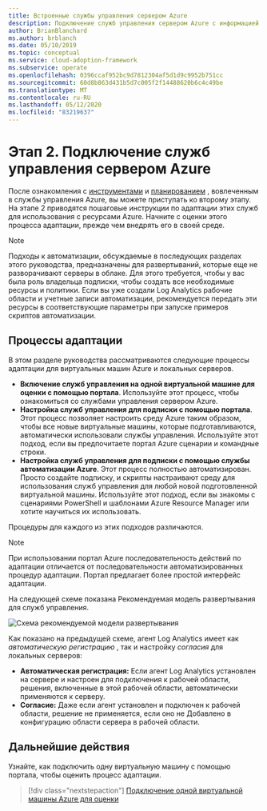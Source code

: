 ```yaml
---
title: Встроенные службы управления сервером Azure
description: Подключение служб управления сервером Azure с информацией для виртуальных машин Azure и локальных серверов.
author: BrianBlanchard
ms.author: brblanch
ms.date: 05/10/2019
ms.topic: conceptual
ms.service: cloud-adoption-framework
ms.subservice: operate
ms.openlocfilehash: 0396ccaf952bc9d7812304af5d1d9c9952b751cc
ms.sourcegitcommit: 60d8b863d431b5d7c005f2f14488620b6c4c49be
ms.translationtype: MT
ms.contentlocale: ru-RU
ms.lasthandoff: 05/12/2020
ms.locfileid: "83219637"
---
```

# <a name="phase-2-onboarding-azure-server-management-services"></a>Этап 2. Подключение служб управления сервером Azure

После ознакомления с [инструментами](./tools-services.md) и [планированием](./prerequisites.md) , вовлеченным в службы управления Azure, вы можете приступать ко второму этапу. На этапе 2 приводятся пошаговые инструкции по адаптации этих служб для использования с ресурсами Azure. Начните с оценки этого процесса адаптации, прежде чем внедрять его в своей среде.

> [!NOTE]
> Подходы к автоматизации, обсуждаемые в последующих разделах этого руководства, предназначены для развертываний, которые еще не разворачивают серверы в облаке. Для этого требуется, чтобы у вас была роль владельца подписки, чтобы создать все необходимые ресурсы и политики. Если вы уже создали Log Analytics рабочие области и учетные записи автоматизации, рекомендуется передать эти ресурсы в соответствующие параметры при запуске примеров скриптов автоматизации.

## <a name="onboarding-processes"></a>Процессы адаптации

В этом разделе руководства рассматриваются следующие процессы адаптации для виртуальных машин Azure и локальных серверов.

- **Включение служб управления на одной виртуальной машине для оценки с помощью портала**. Используйте этот процесс, чтобы ознакомиться со службами управления сервером Azure.
- **Настройка служб управления для подписки с помощью портала**. Этот процесс позволяет настроить среду Azure таким образом, чтобы все новые виртуальные машины, которые подготавливаются, автоматически использовали службы управления. Используйте этот подход, если вы предпочитаете портал Azure сценарии и командные строки.
- **Настройка служб управления для подписки с помощью службы автоматизации Azure**. Этот процесс полностью автоматизирован. Просто создайте подписку, и скрипты настраивают среду для использования служб управления для любой новой подготовленной виртуальной машины. Используйте этот подход, если вы знакомы с сценариями PowerShell и шаблонами Azure Resource Manager или хотите научиться их использовать.

Процедуры для каждого из этих подходов различаются.

> [!NOTE]
> При использовании портал Azure последовательность действий по адаптации отличается от последовательности автоматизированных процедур адаптации. Портал предлагает более простой интерфейс адаптации.

На следующей схеме показана Рекомендуемая модель развертывания для служб управления.

![Схема рекомендуемой модели развертывания](./media/recommended-deployment.png)

Как показано на предыдущей схеме, агент Log Analytics имеет как _автоматическую регистрацию_ , так и настройку _согласия_ для локальных серверов:

- **Автоматическая регистрация:** Если агент Log Analytics установлен на сервере и настроен для подключения к рабочей области, решения, включенные в этой рабочей области, автоматически применяются к серверу.
- **Согласие:** Даже если агент установлен и подключен к рабочей области, решение не применяется, если оно не Добавлено в конфигурацию области сервера в рабочей области.

## <a name="next-steps"></a>Дальнейшие действия

Узнайте, как подключить одну виртуальную машину с помощью портала, чтобы оценить процесс адаптации.

> [!div class="nextstepaction"]
> [Подключение одной виртуальной машины Azure для оценки](./onboard-single-vm.md)
